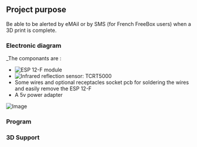 ## Project purpose

Be able to be alerted by eMAil or by SMS (for French FreeBox users) when a 3D print is complete.

### Electronic diagram
_The componants are :
- ![ESP 12-F module](https://andrologiciels.wordpress.com/materiels-android/esp8266/esp-12-f/)
- ![Infrared reflection sensor: TCRT5000](https://andrologiciels.wordpress.com/arduino/capteur-t-et-humidite/capteur-infrarouge-tcrt5000-ir-sensor/)
- Some wires and optional receptacles socket pcb for soldering the wires and easily remove the ESP 12-F
- A 5v power adapter

![Image](/Print3DStopDetected/IR.png)

### Program

### 3D Support

